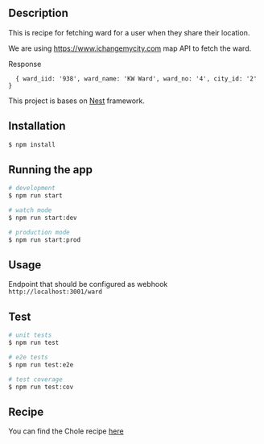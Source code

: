 ## Description

This is recipe for fetching ward for a user when they share their location.

We are using https://www.ichangemycity.com map API to fetch the ward.

Response

```
  { ward_iid: '938', ward_name: 'KW Ward', ward_no: '4', city_id: '2' }
```

This project is bases on [Nest](https://github.com/nestjs/nest) framework.

## Installation

```bash
$ npm install
```

## Running the app

```bash
# development
$ npm run start

# watch mode
$ npm run start:dev

# production mode
$ npm run start:prod
```

## Usage

Endpoint that should be configured as webhook
`http://localhost:3001/ward`

## Test

```bash
# unit tests
$ npm run test

# e2e tests
$ npm run test:e2e

# test coverage
$ npm run test:cov
```

## Recipe
You can find the Chole recipe [here](https://www.cookwithmanali.com/punjabi-chole-chickpeas-curry/)

